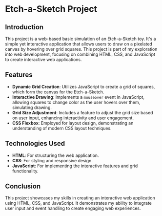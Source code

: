 # Etch-a-Sketch Project

## Introduction

This project is a web-based basic simulation of an Etch-a-Sketch toy. It's a simple yet interactive application that allows users to draw on a pixelated canvas by hovering over grid squares. This project is part of my exploration into web development, focusing on combining HTML, CSS, and JavaScript to create interactive web applications.

## Features

- **Dynamic Grid Creation**: Utilizes JavaScript to create a grid of squares, which form the canvas for the Etch-a-Sketch.
- **Interactive Drawing**: Implements a `mouseover` event in JavaScript, allowing squares to change color as the user hovers over them, simulating drawing.
- **Grid Size Adjustment**: Includes a feature to adjust the grid size based on user input, enhancing interactivity and user engagement.
- **CSS Flexbox**: Employed for layout design, demonstrating an understanding of modern CSS layout techniques.

## Technologies Used

- **HTML**: For structuring the web application.
- **CSS**: For styling and responsive design.
- **JavaScript**: For implementing the interactive features and grid functionality.

## Conclusion

This project showcases my skills in creating an interactive web application using HTML, CSS, and JavaScript. It demonstrates my ability to integrate user input and event handling to create engaging web experiences.


